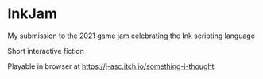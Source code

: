 # InkJam
My submission to the 2021 game jam celebrating the Ink scripting language

Short interactive fiction

Playable in browser at https://j-asc.itch.io/something-i-thought
